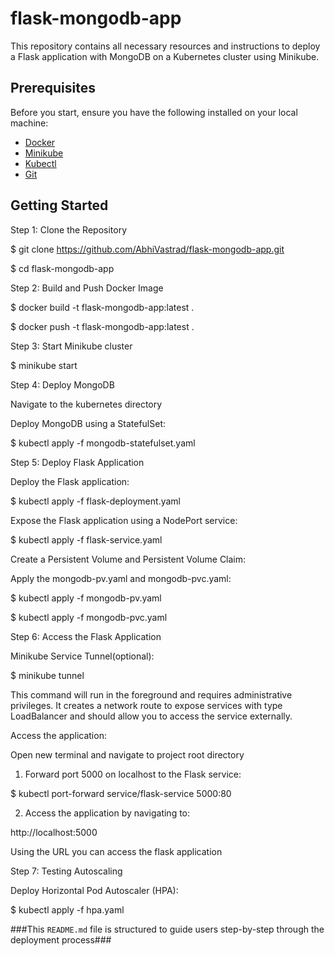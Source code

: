 # flask-mongodb-app

This repository contains all necessary resources and instructions to deploy a Flask application with MongoDB on a Kubernetes cluster using Minikube.

## Prerequisites

Before you start, ensure you have the following installed on your local machine:

- [Docker](https://docs.docker.com/get-docker/)
- [Minikube](https://minikube.sigs.k8s.io/docs/start/)
- [Kubectl](https://kubernetes.io/docs/tasks/tools/install-kubectl/)
- [Git](https://git-scm.com/book/en/v2/Getting-Started-Installing-Git)

## Getting Started

Step 1: Clone the Repository 

$ git clone https://github.com/AbhiVastrad/flask-mongodb-app.git

$ cd flask-mongodb-app

Step 2: Build and Push Docker Image

$ docker build -t flask-mongodb-app:latest .

$ docker push -t flask-mongodb-app:latest .

Step 3: Start Minikube cluster

$ minikube start

Step 4: Deploy MongoDB

Navigate to the kubernetes directory

Deploy MongoDB using a StatefulSet:

$ kubectl apply -f mongodb-statefulset.yaml

Step 5: Deploy Flask Application

Deploy the Flask application:

$ kubectl apply -f flask-deployment.yaml

Expose the Flask application using a NodePort service:

$ kubectl apply -f flask-service.yaml

Create a Persistent Volume and Persistent Volume Claim:

Apply the mongodb-pv.yaml and mongodb-pvc.yaml:

$ kubectl apply -f mongodb-pv.yaml

$ kubectl apply -f mongodb-pvc.yaml

Step 6: Access the Flask Application

Minikube Service Tunnel(optional):

$ minikube tunnel

This command will run in the foreground and requires administrative privileges. It creates a network route to expose services with type LoadBalancer and should allow you to access the service externally.

Access the application:

  Open new terminal and navigate to project root directory 
  
  1. Forward port 5000 on localhost to the Flask service:

  $ kubectl port-forward service/flask-service 5000:80

  2. Access the application by navigating to:

  http://localhost:5000

  Using the URL you can access the flask application

Step 7: Testing Autoscaling

Deploy Horizontal Pod Autoscaler (HPA):

$ kubectl apply -f hpa.yaml

###This `README.md` file is structured to guide users step-by-step through the deployment process###

